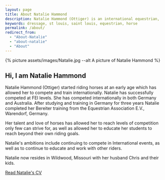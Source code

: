 ```yaml
---
layout: page
title: About Natalie Hammond
description: Natalie Hammond (Ottiger) is an international equestrian, competing and training at FEI levels in Germany and Australia. She holds Bereiter certification from Germany.
keywords: dressage, st louis, saint louis, equestrian, horse
permalink: /about/
redirect_from: 
  - "About-Natalie"
  - "about-natalie"
  - "About"
---
```


{% picture assets/images/Natalie.jpg --alt A picture of Natalie Hammond %}

## Hi, I am Natalie Hammond

Natalie Hammond (Ottiger) started riding horses at an early age which has allowed her to compete and train internationally. Natalie has successfully competed at FEI levels. She has competed internationally in both Germany and Australia. After studying and training in Germany for three years Natalie completed her Bereiter training from the Equestrian Association E.V., Warendorf, Germany.

Her talent and love of horses has allowed her to reach levels of competition only few can strive for, as well as allowed her to educate her students to reach beyond their own riding goals.

Natalie's ambitions include continuing to compete in International events, as well as to continue to educate and work with other riders.

Natalie now resides in Wildwood, Missouri with her husband Chris and their kids.

[Read Natalie's CV](/blog/natalie-hammond-cv)

